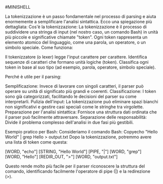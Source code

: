 #MINISHELL

La tokenizzazione è un passo fondamentale nel processo di parsing e aiuta enormemente a semplificare l'analisi sintattica. Ecco una spiegazione più dettagliata:
Cos'è la tokenizzazione:
La tokenizzazione è il processo di suddividere una stringa di input (nel nostro caso, un comando Bash) in unità più piccole e significative chiamate "token". Ogni token rappresenta un elemento atomico del linguaggio, come una parola, un operatore, o un simbolo speciale.
Come funziona:

Il tokenizzatore (o lexer) legge l'input carattere per carattere.
Identifica sequenze di caratteri che formano unità logiche (token).
Classifica ogni token in base al suo tipo (ad esempio, parola, operatore, simbolo speciale).

Perché è utile per il parsing:

Semplificazione: Invece di lavorare con singoli caratteri, il parser può operare su unità di significato più grandi e coerenti.
Classificazione: I token sono già categorizzati, facilitando le decisioni del parser su come interpretarli.
Pulizia dell'input: La tokenizzazione può eliminare spazi bianchi non significativi e gestire casi speciali come le stringhe tra virgolette.
Preparazione per l'analisi sintattica: Fornisce una struttura dati ordinata che il parser può facilmente attraversare.
Separazione delle responsabilità: Divide il problema complesso dell'analisi in due fasi più gestibili.

Esempio pratico per Bash:
Consideriamo il comando Bash:
Copyecho "Hello World" | grep Hello > output.txt
Dopo la tokenizzazione, potremmo avere una lista di token come questa:

[WORD, "echo"]
[STRING, "Hello World"]
[PIPE, "|"]
[WORD, "grep"]
[WORD, "Hello"]
[REDIR_OUT, ">"]
[WORD, "output.txt"]

Questo rende molto più facile per il parser riconoscere la struttura del comando, identificando facilmente l'operatore di pipe (|) e la redirezione (>).